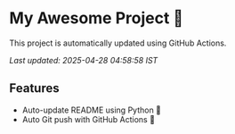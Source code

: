 # My Awesome Project 🚀

This project is automatically updated using GitHub Actions.

_Last updated: 2025-04-28 04:58:58 IST_

## Features
- Auto-update README using Python 🐍
- Auto Git push with GitHub Actions 🤖
